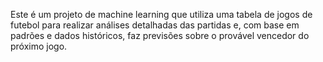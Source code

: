 Este é um projeto de machine learning que utiliza uma tabela de jogos de futebol para realizar análises detalhadas das partidas e, com base em padrões e dados históricos, faz previsões sobre o provável vencedor do próximo jogo.




